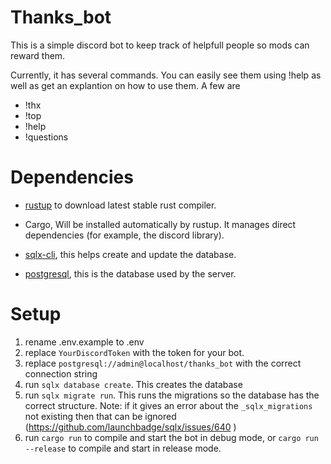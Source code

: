# Thanks_bot
This is a simple discord bot to keep track of helpfull people so mods can reward them.

Currently, it has several commands. You can easily see them using !help as well as get an explantion on how to use them. A few are

* !thx
* !top
* !help
* !questions

# Dependencies
- [rustup](https://www.rust-lang.org/tools/install) to download latest stable rust compiler.

- Cargo, Will be installed automatically by rustup. It manages direct dependencies (for example, the discord library).

- [sqlx-cli](https://crates.io/crates/sqlx-cli), this helps create and update the database.

- [postgresql](https://www.postgresql.org/download/), this is the database used by the server.

# Setup
1. rename .env.example to .env
2. replace `YourDiscordToken` with the token for your bot.
3. replace `postgresql://admin@localhost/thanks_bot` with the correct connection string
4. run `sqlx database create`. This creates the database
5. run `sqlx migrate run`. This runs the migrations so the database has the correct structure. Note: if it gives an error about the `_sqlx_migrations` not existing then that can be ignored (https://github.com/launchbadge/sqlx/issues/640 ) 
6. run `cargo run` to compile and start the bot in debug mode, or `cargo run --release` to compile and start in release mode.
